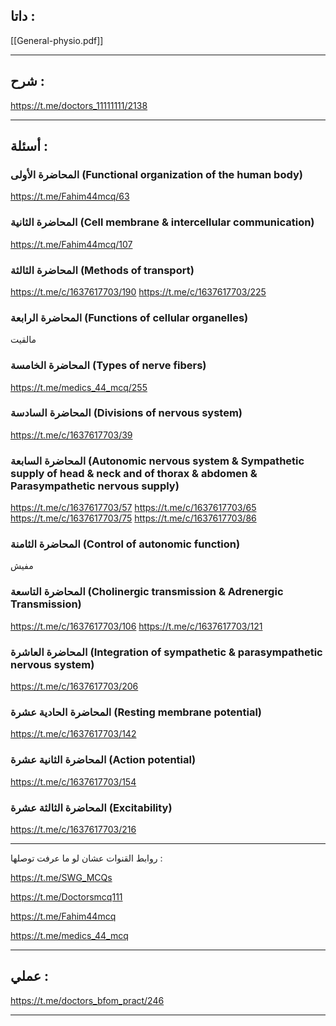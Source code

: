 ##  داتا :

[[General-physio.pdf]]

---
## شرح :

https://t.me/doctors_11111111/2138

---
## أسئلة :

### المحاضرة الأولى (Functional organization of the human body)
  
https://t.me/Fahim44mcq/63

### المحاضرة الثانية (Cell membrane & intercellular communication)

  https://t.me/Fahim44mcq/107

### المحاضرة الثالثة (Methods of transport)

  https://t.me/c/1637617703/190
  https://t.me/c/1637617703/225

### المحاضرة الرابعة (Functions of cellular organelles)

  مالقيت

### المحاضرة الخامسة (Types of nerve fibers)
  
https://t.me/medics_44_mcq/255

### المحاضرة السادسة (Divisions of nervous system)

https://t.me/c/1637617703/39

### المحاضرة السابعة (Autonomic nervous system & Sympathetic supply of head & neck and of thorax & abdomen & Parasympathetic nervous supply)

  https://t.me/c/1637617703/57
  https://t.me/c/1637617703/65
  https://t.me/c/1637617703/75
  https://t.me/c/1637617703/86

### المحاضرة الثامنة (Control of autonomic function)

  مفيش

### المحاضرة التاسعة (Cholinergic transmission & Adrenergic Transmission)

  https://t.me/c/1637617703/106
  https://t.me/c/1637617703/121

### المحاضرة العاشرة (Integration of sympathetic & parasympathetic nervous system)
  
https://t.me/c/1637617703/206

### المحاضرة الحادية عشرة (Resting membrane potential)


https://t.me/c/1637617703/142
### المحاضرة الثانية عشرة (Action potential)

  https://t.me/c/1637617703/154

### المحاضرة الثالثة عشرة (Excitability)

  https://t.me/c/1637617703/216

---

 روابط القنوات عشان لو ما عرفت توصلها :
 
https://t.me/SWG_MCQs

https://t.me/Doctorsmcq111

https://t.me/Fahim44mcq

https://t.me/medics_44_mcq

---
## عملي :

https://t.me/doctors_bfom_pract/246

---
